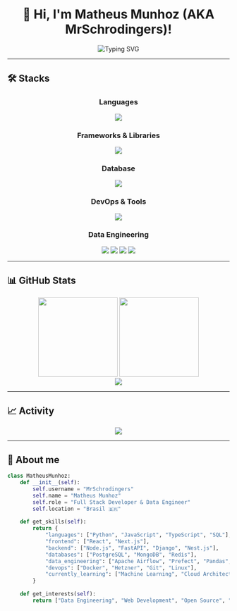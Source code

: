 <div align="center">

# 👋 Hi, I'm Matheus Munhoz (AKA MrSchrodingers)!

<img src="https://readme-typing-svg.herokuapp.com?font=Fira+Code&size=22&duration=3000&pause=1000&color=6B7280&background=00000000&center=true&vCenter=true&width=600&lines=Welcome+to+my+profile!;Full+Stack+Developer;Data+Engineering;Save!" alt="Typing SVG" />

</div>

---

## 🛠️ **Stacks**

<div align="center">

### **Languages**
<img src="https://skillicons.dev/icons?i=python,javascript,typescript,sql" />

### **Frameworks & Libraries**
<img src="https://skillicons.dev/icons?i=react,nodejs,nextjs,express,fastapi,django,nestjs" />

### **Database**
<img src="https://skillicons.dev/icons?i=postgresql,mongodb,redis,sqlite" />

### **DevOps & Tools**
<img src="https://skillicons.dev/icons?i=docker,git,github,vscode,linux,hetzner" />

### **Data Engineering**
<img src="https://img.shields.io/badge/Apache%20Airflow-017CEE?style=for-the-badge&logo=apache-airflow&logoColor=white" />
<img src="https://img.shields.io/badge/Prefect-024DFD?style=for-the-badge&logo=prefect&logoColor=white" />
<img src="https://img.shields.io/badge/Pandas-150458?style=for-the-badge&logo=pandas&logoColor=white" />
<img src="https://img.shields.io/badge/NumPy-013243?style=for-the-badge&logo=numpy&logoColor=white" />

</div>

---

## 📊 **GitHub Stats**

<div align="center">
  <img height="180em" src="https://github-readme-stats.vercel.app/api?username=MrSchrodingers&show_icons=true&theme=github_dark&count_private=true&hide_border=true&bg_color=0d1117&title_color=f0f6fc&text_color=c9d1d9&icon_color=79c0ff"/>
  <img height="180em" src="https://github-readme-stats.vercel.app/api/top-langs/?username=MrSchrodingers&layout=compact&theme=github_dark&hide_border=true&bg_color=0d1117&title_color=f0f6fc&text_color=c9d1d9"/>
</div>

<div align="center">
  <img src="https://github-readme-streak-stats.herokuapp.com/?user=MrSchrodingers&theme=github-dark-blue&hide_border=true&background=0d1117&stroke=30363d&ring=79c0ff&fire=79c0ff&currStreakLabel=c9d1d9" />
</div>

---

## 📈 **Activity**

<div align="center">
  <img src="https://github-readme-activity-graph.vercel.app/graph?username=MrSchrodingers&theme=github-compact&hide_border=true&bg_color=0d1117&color=79c0ff&line=30363d&point=c9d1d9" />
</div>

---

## 🎯 **About me**

```python
class MatheusMunhoz:
    def __init__(self):
        self.username = "MrSchrodingers"
        self.name = "Matheus Munhoz"
        self.role = "Full Stack Developer & Data Engineer"
        self.location = "Brasil 🇧🇷"
        
    def get_skills(self):
        return {
            "languages": ["Python", "JavaScript", "TypeScript", "SQL"],
            "frontend": ["React", "Next.js"],
            "backend": ["Node.js", "FastAPI", "Django", "Nest.js"],
            "databases": ["PostgreSQL", "MongoDB", "Redis"],
            "data_engineering": ["Apache Airflow", "Prefect", "Pandas", "NumPy"],
            "devops": ["Docker", "Hetzner", "Git", "Linux"],
            "currently_learning": ["Machine Learning", "Cloud Architecture", "LLM"]
        }
    
    def get_interests(self):
        return ["Data Engineering", "Web Development", "Open Source", "AI/ML"]

